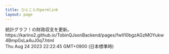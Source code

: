```yaml
---
title: ひとことのpermlink
layout: page
---
```

<div class="box" dt="1692883365015">
  統計グラフ！の財政収支を更新。 https://karino2.github.io/TobinQJsonBackend/pages/fwIl10bgzAGzMOYukw4BmpGsLa4uJ0q7.html
  <div class="content is-small">Thu Aug 24 2023 22:22:45 GMT+0900 (日本標準時)</div>
</div>
